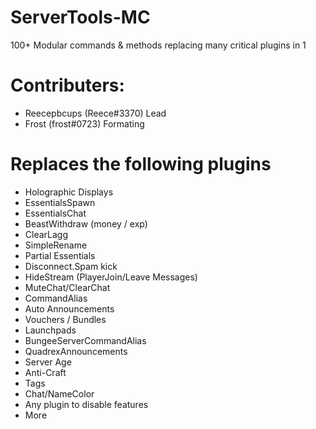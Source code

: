 # ServerTools-MC
100+ Modular commands &amp; methods replacing many critical plugins in 1


# Contributers:
 - Reecepbcups  (Reece#3370)   Lead
 - Frost        (frost#0723)   Formating
 
 
# Replaces the following plugins
 - Holographic Displays
 - EssentialsSpawn
 - EssentialsChat
 - BeastWithdraw (money / exp)
 - ClearLagg
 - SimpleRename
 - Partial Essentials
 - Disconnect.Spam kick
 - HideStream (PlayerJoin/Leave Messages)
 - MuteChat/ClearChat
 - CommandAlias
 - Auto Announcements
 - Vouchers / Bundles
 - Launchpads
 - BungeeServerCommandAlias
 - QuadrexAnnouncements
 - Server Age
 - Anti-Craft
 - Tags
 - Chat/NameColor
 - Any plugin to disable features
 - More

